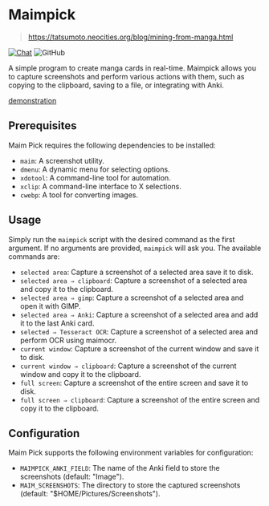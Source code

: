 # Maimpick

> https://tatsumoto.neocities.org/blog/mining-from-manga.html

[![Chat](https://img.shields.io/badge/chat-join-green)](https://tatsumoto-ren.github.io/blog/join-our-community.html)
![GitHub](https://img.shields.io/github/license/Ajatt-Tools/maimpick)

A simple program to create manga cards in real-time.
Maimpick allows you to capture screenshots and perform various actions with them,
such as copying to the clipboard,
saving to a file,
or integrating with Anki.

[demonstration](https://www.youtube.com/watch?v=VkqkpDxF78Y)

## Prerequisites

Maim Pick requires the following dependencies to be installed:

- `maim`: A screenshot utility.
- `dmenu`: A dynamic menu for selecting options.
- `xdotool`: A command-line tool for automation.
- `xclip`: A command-line interface to X selections.
- `cwebp`: A tool for converting images.

## Usage

Simply run the `maimpick` script with the desired command as the first argument.
If no arguments are provided, `maimpick` will ask you.
The available commands are:

- `selected area`: Capture a screenshot of a selected area save it to disk.
- `selected area ⇒ clipboard`: Capture a screenshot of a selected area and copy it to the clipboard.
- `selected area ⇒ gimp`: Capture a screenshot of a selected area and open it with GIMP.
- `selected area ⇒ Anki`: Capture a screenshot of a selected area and add it to the last Anki card.
- `selected ⇒ Tesseract OCR`: Capture a screenshot of a selected area and perform OCR using maimocr.
- `current window`: Capture a screenshot of the current window and save it to disk.
- `current window ⇒ clipboard`: Capture a screenshot of the current window and copy it to the clipboard.
- `full screen`: Capture a screenshot of the entire screen and save it to disk.
- `full screen ⇒ clipboard`: Capture a screenshot of the entire screen and copy it to the clipboard.

## Configuration

Maim Pick supports the following environment variables for configuration:

- `MAIMPICK_ANKI_FIELD`: The name of the Anki field to store the screenshots (default: "Image").
- `MAIM_SCREENSHOTS`: The directory to store the captured screenshots (default: "$HOME/Pictures/Screenshots").
